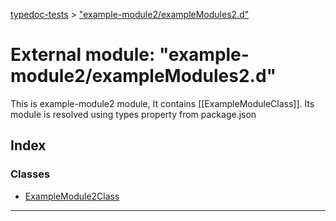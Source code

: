 [typedoc-tests](../README.md) > ["example-module2/exampleModules2.d"](../modules/_example_module2_examplemodules2_d_.md)

# External module: "example-module2/exampleModules2.d"

This is example-module2 module, It contains \[\[ExampleModuleClass\]\]. Its module is resolved using types property from package.json

## Index

### Classes

* [ExampleModule2Class](../classes/_example_module2_examplemodules2_d_.examplemodule2class.md)

---

